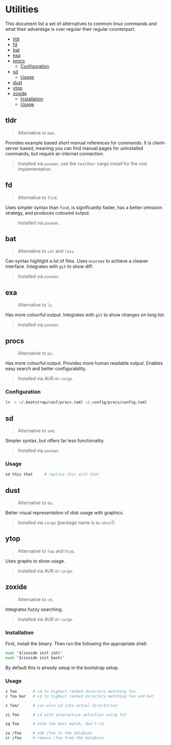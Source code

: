 # Utilities

This document list a set of alternatives to common linux commands and what their advantage is over
regular their regular counterpart.

* [tldr](#tldr)
* [fd](#fd)
* [bat](#bat)
* [exa](#exa)
* [procs](#procs)
  * [Configuration](#configuration)
* [sd](#sd)
  * [Usage](#usage)
* [dust](#dust)
* [ytop](#ytop)
* [zoxide](#zoxide)
  * [Installation](#installation)
  * [Usage](#usage)

## tldr

> Alternative to `man`.

Provides example based _short_ manual references for commands. It is client-server based, meaning
you can find manual pages for uninstalled commands, but require an internet connection.

> Installed via `pacman`, use the `tealdeer` cargo install for the rust implementation.


## fd

> Alternative to `find`.

Uses simpler syntax than `find`, is significantly faster, has a better omission strategy, and
produces coloured output.

> Installed via `pacman`.


## bat

> Alternative to `cat` and `less`.

Can syntax highlight a lot of files. Uses `ncurses` to achieve a cleaner interface. Integrates with
`git` to show diff.

> Installed via `pacman`.


## exa

> Alternative to `ls`.

Has more colourful output. Integrates with `git` to show changes on long list.

> Installed via `pacman`.

## procs

> Alternative to `ps`.

Has more colourful output. Provides more human readable output. Enables easy search and better
configurability.

> Installed via AUR or `cargo`.

### Configuration

```bash
ln -s ~/.bootstrap/conf/procs.toml ~/.config/procs/config.toml
```

## sd

> Alternative to `sed`.

Simpler syntax, but offers far less functionality.

> Installed via `pacman`.

### Usage

```bash
sd this that     # replace this with that
```

## dust

> Alternative to `du`.

Better visual representation of disk usage with graphics.

> Installed via `cargo` (package name is `du-dust`!).

## ytop

> Alternative to `top` and `htop`.

Uses graphs to show usage.

> Installed via AUR or `cargo`.

## zoxide

> Alternative to `cd`.

Integrates fuzzy searching.

> Installed via AUR or `cargo`.

### Installation

First, install the binary. Then run the following the appropriate shell:

```bash
eval "$(zoxide init zsh)"
eval "$(zoxide init bash)"
```

By default this is already setup in the bootstrap setup.

### Usage

```bash
z foo       # cd to highest ranked directory matching foo
z foo bar   # cd to highest ranked directory matching foo and bar

z foo/      # can also cd into actual directories

zi foo      # cd with interactive selection using fzf

zq foo      # echo the best match, don't cd

za /foo     # add /foo to the database
zr /foo     # remove /foo from the database
```
